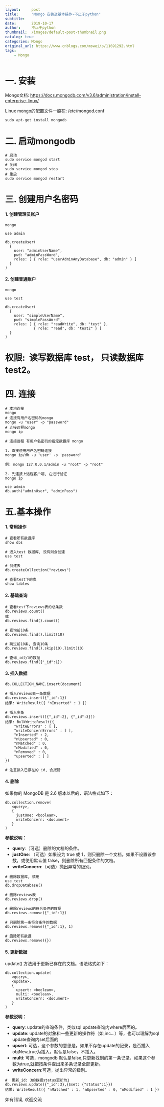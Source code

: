 ```yaml
---
layout:     post
title:      "Mongo 安装及基本操作-不止于python"
subtitle:   
date:       2019-10-17
author:     不止于python
thumbnail:  /images/default-post-thumbnail.png
catalog: true
categories: Mongo
original_url: https://www.cnblogs.com/mswei/p/11691292.html
tags:
    - Mongo
---
```


# 一. 安装

Mongo文档: <https://docs.mongodb.com/v3.6/administration/install-enterprise-linux/>

Linux mongo的配置文件一般在: /etc/mongod.conf

```
sudo apt-get install mongodb
```

# 二. 启动mongodb

```
# 启动
sudo service mongod start
# 关闭
sudo service mongod stop
# 重启
sudo service mongod restart
```

# 三. 创建用户名密码

#### **1. 创建管理员账户**

```
mongo

use admin

db.createUser(
  {
    user: "adminUserName",
    pwd: "adminPassWord",
    roles: [ { role: "userAdminAnyDatabase", db: "admin" } ]
  }
)
```

#### **2. 创建普通账户**

```
mongo

use test

db.createUser(
  {
    user: "simpleUserName",
    pwd: "simplePassWord",
    roles: [ { role: "readWrite", db: "test" },
             { role: "read", db: "test2" } ]
  }
)
```

# 权限:  读写数据库 test， 只读数据库 test2。

# 四. 连接

```
# 本地连接
mongo
# 连接有用户名密码的mongo
mongo -u "user" -p "password"
# 连接远程mongo
mongo ip

# 连接远程 有用户名密码的指定数据库 mongo

1. 直接使用用户名密码连接
mongo ip/db -u 'user' -p 'password'

例: mongo 127.0.0.1/admin -u "root" -p "root"

2. 先连接上远程客户端, 在进行验证
mongo ip

use admin
db.auth("adminUser", "adminPass")
```

# 五.基本操作

#### **1. 常用操作**

```
# 查看所有数据库
show dbs

# 进入test 数据库, 没有则会创建
use test

# 创建表
db.createCollection("reviews")

# 查看test下的表 
show tables
```

#### **2. 基础查询**

```
# 查看test下reviews表的总条数
db.reviews.count()
或
db.reviews.find().count()

# 查询前10条
db.reviews.find().limit(10)

# 跳过前10条, 查询10条
db.reviews.find().skip(10).limit(10)

# 查询_id为1的数据
db.reviews.find({"_id":1})
```

#### **3. 插入数据**

```
db.COLLECTION_NAME.insert(document)
```

```
# 插入reviews表一条数据
db.reviews.insert({"_id":1})
结果: WriteResult({ "nInserted" : 1 })

# 插入多条
db.reviews.insert([{"_id":2}, {"_id":3}])
结果: BulkWriteResult({
    "writeErrors" : [ ],
    "writeConcernErrors" : [ ],
    "nInserted" : 2,
    "nUpserted" : 0,
    "nMatched" : 0,
    "nModified" : 0,
    "nRemoved" : 0,
    "upserted" : [ ]
})

# 注意插入已存在的_id, 会报错
```

#### **4. 删除**

如果你的 MongoDB 是 2.6 版本以后的，语法格式如下：

```
db.collection.remove(
   <query>,
   {
     justOne: <boolean>,
     writeConcern: <document>
   }
)
```

**参数说明：**

* **query**:（可选）删除的文档的条件。
* **justOne**: （可选）如果设为 true 或 1，则只删除一个文档，如果不设置该参数，或使用默认值 false，则删除所有匹配条件的文档。
* **writeConcern**:（可选）抛出异常的级别。

```
# 删除数据库, 慎用
use test
db.dropDatabase()

# 删除reviews表
db.reviews.drop()

# 删除reviews的符合条件的数据
db.reviews.remove({"_id":1})

# 只删除第一条符合条件的数据
db.reviews.remove({"_id":1}, 1)

# 删除所有数据
db.reviews.remove({})
```

#### **5. 更新数据**

update() 方法用于更新已存在的文档。语法格式如下：

```
db.collection.update(
   <query>,
   <update>,
   {
     upsert: <boolean>,
     multi: <boolean>,
     writeConcern: <document>
   }
)
```

**参数说明：**

* **query**: update的查询条件，类似sql update查询内where后面的。
* **update**: update的对象和一些更新的操作符（如$,$inc...）等，也可以理解为sql update查询内set后面的
* **upsert**: 可选，这个参数的意思是，如果不存在update的记录，是否插入objNew,true为插入，默认是false，不插入。
* **multi**: 可选，mongodb 默认是false,只更新找到的第一条记录，如果这个参数为true,就把按条件查出来多条记录全部更新。
* **writeConcern**:可选，抛出异常的级别。

```
#  更新_id: 3的数据status更新为1
db.reviews.update({"_id":3},{$set: {"status":1}})
结果: WriteResult({ "nMatched" : 1, "nUpserted" : 0, "nModified" : 1 })
```

如有错误, 欢迎交流
